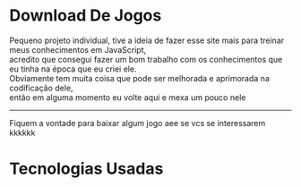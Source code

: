 # Download De Jogos
  Pequeno projeto individual, tive a ideia de fazer esse site mais para treinar meus conhecimentos em JavaScript, <br> 
  acredito que consegui fazer um bom trabalho com os conhecimentos que eu tinha na época que eu criei ele. <br> 
  Obviamente tem muita coisa que pode ser melhorada e aprimorada na codificação dele, <br> 
  então em alguma momento eu volte aqui e mexa um pouco nele <br> 
  <hr>
  Fiquem a vontade para baixar algum jogo aee se vcs se interessarem kkkkkk

# Tecnologias Usadas
